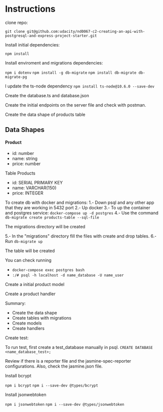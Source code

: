 # Instructions

clone repo:

``` git clone git@github.com:udacity/nd0067-c2-creating-an-api-with-postgresql-and-express-project-starter.git ```

Install initial dependencies:

```npm install```

Install enviroment and migrations dependencies:

```npm i dotenv```
```npm install -g db-migrate```
```npm install db-migrate db-migrate-pg```

I update the ts-node dependency
```npm install ts-node@10.6.0 --save-dev```

Create the database.ts and database.json

Create the initial endpoints on the server file and check with postman.

Create the data shape of products table

## Data Shapes
#### Product
-  id: number
- name: string
- price: number

Table Products
-  id: SERIAL PRIMARY KEY 
- name: VARCHAR(150)
- price: INTEGER


To create db with docker and migrations:
1.- Down psql and any other app that they are working in 5432 port
2.- Up docker
3.- To up the container and postgres service: ```docker-compose up -d postgres```
4.- Use the command ```db-migrate create products-table --sql-file```

The migrations directory will be created

5.- In the "migrations" directory fill the files with create and drop tables.
6.- Run ``` db-migrate up ```

The table will be created

You can check running 
- ``` docker-compose exec postgres bash ```
- ``` :/# psql -h localhost -d name_database -U name_user ```

Create a initial product model

Create a product handler

Summary:
- Create the data shape
- Create tables with migrations
- Create models
- Create handlers


Create test:

To run test, first create a test_database manually in psql.
```CREATE DATABASE <name_database_test>;```


Review if there is a reporter file and the jasmine-spec-reporter configurations.
Also, check the jasmine.json file.




Install bcrypt

```npm i bcrypt```
```npm i --save-dev @types/bcrypt```

Install jsonwebtoken

```npm i jsonwebtoken```
```npm i --save-dev @types/jsonwebtoken```